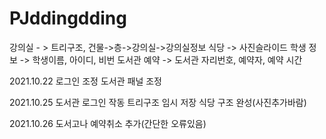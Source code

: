 # PJddingdding
강의실 - > 트리구조, 건물->층->강의실->강의실정보
식당 -> 사진슬라이드
학생 정보 -> 학생이름, 아이디, 비번
도서관 예약 -> 도서관 자리번호, 예약자, 예약 시간

2021.10.22
로그인 조정
도서관 패널 조정

2021.10.25
도서관 로그인 작동
트리구조 임시 저장
식당 구조 완성(사진추가바람)

2021.10.26
도서고나 예약취소 추가(간단한 오류있음)


